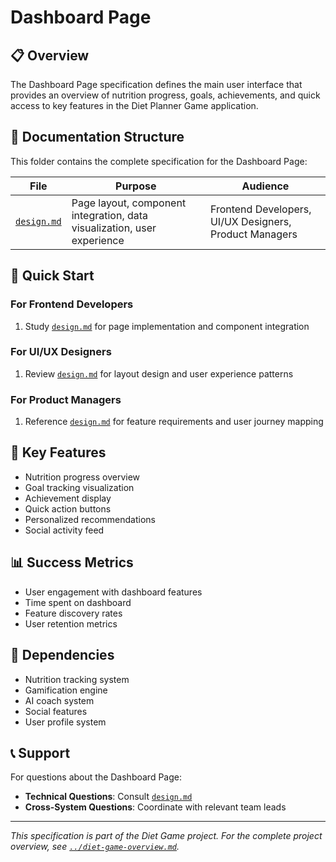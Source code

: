 # Dashboard Page

## 📋 Overview

The Dashboard Page specification defines the main user interface that provides an overview of nutrition progress, goals, achievements, and quick access to key features in the Diet Planner Game application.

## 📁 Documentation Structure

This folder contains the complete specification for the Dashboard Page:

| File | Purpose | Audience |
|------|---------|----------|
| [`design.md`](./design.md) | Page layout, component integration, data visualization, user experience | Frontend Developers, UI/UX Designers, Product Managers |

## 🚀 Quick Start

### For Frontend Developers
1. Study [`design.md`](./design.md) for page implementation and component integration

### For UI/UX Designers
1. Review [`design.md`](./design.md) for layout design and user experience patterns

### For Product Managers
1. Reference [`design.md`](./design.md) for feature requirements and user journey mapping

## 🔗 Key Features

- Nutrition progress overview
- Goal tracking visualization
- Achievement display
- Quick action buttons
- Personalized recommendations
- Social activity feed

## 📊 Success Metrics

- User engagement with dashboard features
- Time spent on dashboard
- Feature discovery rates
- User retention metrics

## 🔄 Dependencies

- Nutrition tracking system
- Gamification engine
- AI coach system
- Social features
- User profile system

## 📞 Support

For questions about the Dashboard Page:
- **Technical Questions**: Consult [`design.md`](./design.md)
- **Cross-System Questions**: Coordinate with relevant team leads

---

*This specification is part of the Diet Game project. For the complete project overview, see [`../diet-game-overview.md`](../diet-game-overview.md).*
